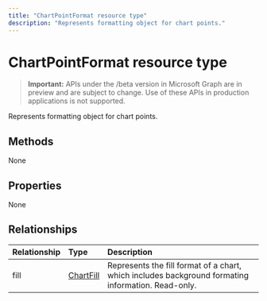 ---title: "ChartPointFormat resource type"description: "Represents formatting object for chart points."---# ChartPointFormat resource type

> **Important:** APIs under the /beta version in Microsoft Graph are in preview and are subject to change. Use of these APIs in production applications is not supported.

Represents formatting object for chart points.


## Methods
None

## Properties
None

## Relationships
| Relationship | Type	|Description|
|:---------------|:--------|:----------|
|fill|[ChartFill](chartfill.md)|Represents the fill format of a chart, which includes background formating information. Read-only.|

<!-- uuid: 8fcb5dbc-d5aa-4681-8e31-b001d5168d79
2015-10-25 14:57:30 UTC -->
<!-- {
  "type": "#page.annotation",
  "description": "ChartPointFormat resource",
  "keywords": "",
  "section": "documentation",
  "tocPath": ""
}-->